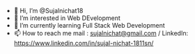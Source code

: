 - 👋 Hi, I’m @Sujalnichat18
- 👀 I’m interested in Web DEvelopment
- 🌱 I’m currently learning Full Stack Web Development 
- 📫 How to reach me mail : sujalnichat@gmail.com  / LinkedIn: https://www.linkedin.com/in/sujal-nichat-1811sn/


